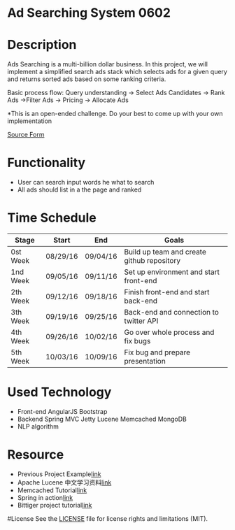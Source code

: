 # Ad Searching System 0602 


# Description

Ads Searching is a multi-billion dollar business. In this project, we will implement a simplified search ads stack which selects ads for a given query and returns sorted ads based on some ranking criteria.

Basic process flow: Query understanding -> Select Ads Candidates -> Rank Ads ->Filter Ads -> Pricing -> Allocate Ads

*This is an open-ended challenge. Do your best to come up with your own implementation


[Source Form](https://www.bittiger.io/microproject/KrPpRGNyDEpk4nSdn)


# Functionality
- User can search input words he what to search
- All ads should list in a the page and ranked

# Time Schedule
| Stage | Start  | End | Goals |
| ------------- | ------------- | ------------- | ------------- |
| 0st Week | 08/29/16  | 09/04/16 | Build up team and create github repository
| 1nd Week | 09/05/16  | 09/11/16 | Set up environment and start front-end|
| 2th Week | 09/12/16  | 09/18/16 | Finish front-end and start back-end |
| 3th Week | 09/19/16  | 09/25/16 | Back-end and connection to twitter API  |
| 4th Week | 09/26/16  | 10/02/16 | Go over whole process and fix bugs |
| 5th Week | 10/03/16  | 10/09/16 | Fix bug and prepare presentation |


# Used Technology
- Front-end AngularJS Bootstrap
- Backend Spring MVC Jetty Lucene Memcached MongoDB
- NLP algorithm

# Resource 
- Previous Project Example[link](https://github.com/BitTigerInst/ads-searching-system)
- Apache Lucene 中文学习资料[link](http://www.wxdl.cn/index/lucene-source.html)
- Memcached Tutorial[link](http://www.tutorialspoint.com/memcached/)
- Spring in action[link](http://pdf.th7.cn/down/files/1508/Spring%20in%20Action,%204th%20Edition.pdf)
- Bittiger project tutorial[link](https://www.bittiger.io/classpage/w8pphM4Sahx54kAm3)

#License
See the [LICENSE](https://opensource.org/licenses/MIT) file for license rights and limitations (MIT).
